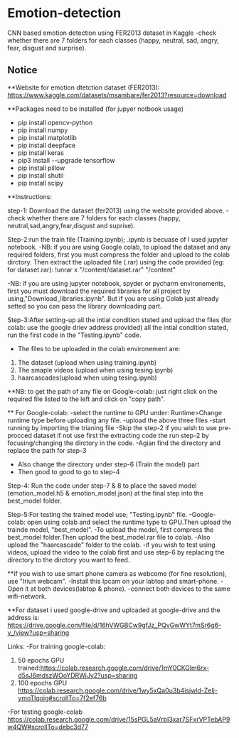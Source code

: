 # Emotion-detection
CNN based emotion detection using FER2013 dataset in Kaggle -check whether there are 7 folders for each classes (happy, neutral, sad, angry, fear, disgust and surprise).
##  Notice  ##

**Website for emotion dtetction dataset (FER2013):
https://www.kaggle.com/datasets/msambare/fer2013?resource=download

**Packages need to be installed (for jupyer notbook usage)
- pip install opencv-python
- pip install numpy
- pip install matplotlib
- pip install deepface
- pip install keras
- pip3 install --upgrade tensorflow
- pip install pillow
- pip install shutil
- pip install scipy

**Instructions:

step-1: Download the dataset (fer2013) using the website provided above.
-check whether there are 7 folders for each classes (happy, neutral,sad,angry,fear,disgust and suprise).

Step-2:run the train file (Training.ipynb); .ipynb is becuase of I used jupyter notebook.
-NB: if you are using Google colab, to upload the dataset and any required folders, first you must compress the folder and upload to the colab dirctory. Then extract the uploaded file (.rar) using the code provided (eg: for dataset.rar): 
!unrar x "/content/dataset.rar" "/content"

-NB: if you are using jupyter notebook, spyder or pycharm environements, first you must download the required libraries for all project by using,"Download_libraries.ipynb". But if you are using Colab just already setted so you can pass the library downloading part.  

Step-3:After setting-up all the intial condition stated and upload the files (for colab: use the google driev address provided) all the intial condition stated, run the first code in the "Testing.ipynb" code.
- The files to be uploaded in the colab environement are:
1. The dataset (upload when using training.ipynb) 
2. The smaple videos (upload when using tesing.ipynb) 
3. haarcascades(upload when using tesing.ipynb) 


**NB: to get the path of any file on Google-colab: just right click on the required file listed to the left and click on "copy path". 


** For Google-colab:
-select the runtime to GPU under: Runtime>Change runtime type before uploading any file.
-upload the above three files
-start running by importing the trianing file
-Skip the step-2 if you wish to use pre-procced dataset if not use first the extracting code the run step-2 by focusing/changing the dirctory in the code.
-Agian find the directory and replace the path for step-3 
- Also change the directory under step-6 (Train the model) part
- Then good to good to go to step-4

Step-4: Run the code under step-7 & 8 to place the saved model (emotion_model.h5 & emotion_model.json) at the final step into the best_model folder. 

Step-5:For testing the trained model use; "Testing.ipynb" file.
-Google-colab: open using colab and select the runtime type to GPU.Then upload the trainde model, "best_model".
-To upload the model, first compress the best_model folder.Then upload the best_model.rar file to colab.
-Also upload the "haarcascade" folder to the colab.
-if you wish to test using videos, upload the video to the colab first and use step-6 by replacing the directory to the dirctory you want to feed.

**if you wish to use smart phone camera as webcome (for fine resolution), use "Iriun webcam".
-Install this Ipcam on your labtop and smart-phone.
-Open it at both devices(labtop & phone).
-connect both devices to the same wifi-network.


**For dataset i used google-drive and uploaded at google-drive and the address is: https://drive.google.com/file/d/16hVWGBCw9gfJz_PQvGwWYt7mSr6g6-y_/view?usp=sharing 


Links:
-For training google-colab:
1) 50 epochs GPU trained:https://colab.research.google.com/drive/1mY0CKGlm6rx-d5sJ6mdszWOoYDRWjJy2?usp=sharing
 2) 100 epochs GPU
https://colab.research.google.com/drive/1wy5xQa0u3b4isjwld-ZeIj-ymoTlqoig#scrollTo=7f2ef76b

-For testing google-colab
https://colab.research.google.com/drive/15sPGL5aVrbI3xar7SFxrVPTebAP9w4QW#scrollTo=debc3d77

